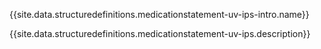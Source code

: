 {{site.data.structuredefinitions.medicationstatement-uv-ips-intro.name}}

{{site.data.structuredefinitions.medicationstatement-uv-ips.description}}


